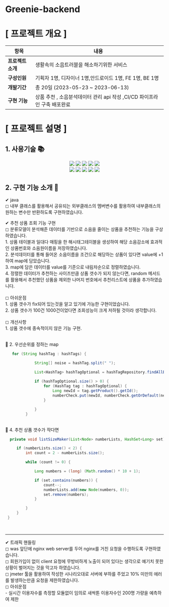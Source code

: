 # Greenie-backend

#  [ 프로젝트 개요 ]

| 항목      | 내용                              |
|---------|---------------------------------|
| **프로젝트소개**  | 생활속의 소음트러블을 해소하기위한 서비스          |
| **구성인원**    | 기획자 1명, 디자이너 1명,안드로이드 1명, FE 1명, BE 1명          |
| **개발기간**    | 총 20일 (2023-05-23 ~ 2023-06-13) |
| **구현 기능** | 상품 추천 , 소음분석데이터 관리 api 작성 ,CI/CD 파이프라인 구축 배포완료 |

# [ 프로젝트 설명 ]

## 1. 사용기술 📚
<div align="center">
 
  <span>
  <img src="https://img.shields.io/badge/springboot-6DB33F?style=flat-square&logo=springboot&logoColor=white"/>
  <img src="https://img.shields.io/badge/gradle-02303A?style=flat-square&logo=gradle&logoColor=white"/>
  <img src="https://img.shields.io/badge/Java-007396?style=flat&logo=OpenJDK&logoColor=white"/>
  <img src="https://img.shields.io/badge/mysql-4479A1?style=flat-square&logo=mysql&logoColor=white"/>
  <img src="https://img.shields.io/badge/amazonrds-527FFF?style=flat&logo=amazonrds&logoColor=white"/>
</span>
<br>
<span>
  <img src="https://img.shields.io/badge/nginx-009639?style=flat-square&logo=nginx&logoColor=white"/>
  <img src="https://img.shields.io/badge/amazonec2-FF9900?style=flat&logo=amazonec2&logoColor=white"/>
  <img src="https://img.shields.io/badge/amazons3-569A31?style=flat-square&logo=amazons3&logoColor=white"/>
  <img src="https://img.shields.io/badge/github-181717?style=flat&logo=github&logoColor=white"/>
  <img src="https://img.shields.io/badge/githubactions-2088FF?style=flat-square&logo=githubactions&logoColor=white"/>
</span>
  <br>

</div>
                

## 2. 구현 기능 소개 🎈



   ✔ java <br>
    ◻ 내부 클래스를 활용해서 공유되는 외부클래스의 멤버변수를 활용하여 내부클래스의 원하는 변수만 반환하도록 구현하였습니다.<br>
   
    
   ✔ 추천 상품 조회 기능 구현 <br>
    ◻ 분류모델이 분석해준 데이터를 기반으로 소음을 줄이는 상품을 추천하는 기능을 구상하였습니다. <br>
     1. 상품 테이블과 일대다 매핑을 한 해시태그테이블을 생성하여 해당 소음감소에 효과적인 상품번호와 소음원이름을 저장하였습니다.<br>
     2. 분석데이터를 통해 들어온 소음이름을 조건으로 해당하는 상품이 있다면 value에 +1 하여 map에 담았습니다. <br>
     3. map에 담은 데이터를 value를 기준으로 내림차순으로 정렬하였습니다. <br>
     4. 정렬한 데이터가 추천하는 사이즈만큼 상품 갯수가 되지 않는다면, random 메서드를 활용해서 추천했던 상품을 제외한 나머지 번호에서 추천리스트에
        상품을 추가하였습니다.
     <br>  
     ◻ 아쉬운점 <br>
     1. 상품 갯수가 fix되어 있는것을 알고 있기에 가능한 구현이었습니다. <br>
     2. 상품 갯수가 100건 1000건이었다면 조회성능이 크게 저하될 것이라 생각합니다. <br>
     <br>
     ◻ 개선사항 <br>
      1. 상품 갯수에 종속적이지 않은 기능 구현. <br>
       <br>
  
📍 2. 우선순위를 정하는 map <br>

   ```java
      for (String hashTag : hashTags) {

                String[] noise = hashTag.split(" ");

                List<HashTag> hashTagOptional = hashTagRepository.findAllByHashTagName(noise[0]);
                
                if (hashTagOptional.size() > 0) {
                    for (HashTag tag : hashTagOptional) {
                        Long newId = tag.getProduct().getId();
                        numberCheck.put(newId, numberCheck.getOrDefault(newId, 0) + 1);
                    }

                }
            }
   ```

<br>
      📍  4. 추천 상품 갯수가 작다면 <br>
     
   ```java
     private void listSizeMaker(List<Node> numberLists, HashSet<Long> set) {

        if (numberLists.size() < 2) {
            int count = 2 - numberLists.size();

            while (count != 0) {

                Long numbers = (long) (Math.random() * 10 + 1);

                if (set.contains(numbers)) {
                    count--;
                    numberLists.add(new Node(numbers, 0));
                    set.remove(numbers);
                }

            }
        }
    }
   ```
  <br>
  <hr>



    
              
  ✔ 트래픽 핸들링 <br>
      ◻ was 앞단에 nginx web server를 두어 nginx를 거친 요청을 수행하도록 구현하였습니다. <br>
      ◻ 회원가입이 없이 client 요청에 무방비하게 노출이 되어 있다는 생각으로 예기치 못한 상황이 벌어지는 것을 막고자 하였습니다.  <br>
      ◻ jmeter 툴을 활용하여 작성한 시나리오대로 서버에 부하를 주었고 10% 미만의 에러를 발생하는만큼 요청을 제한하였습니다.  <br>
      ◻ 아쉬운점 <br>
        - 실시간 이용자수를 측정할 모듈없이 임의로 새싹톤 이용자수인 200명 가량을 예측하여 제한 <br>
       

           
